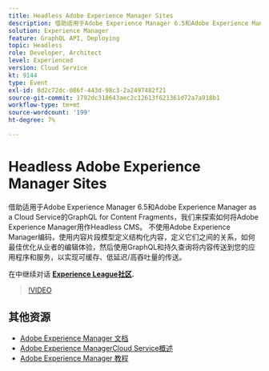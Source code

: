 ```yaml
---
title: Headless Adobe Experience Manager Sites
description: 借助适用于Adobe Experience Manager 6.5和Adobe Experience Manager as a Cloud Service的GraphQL for Content Fragments，我们来探索如何将Adobe Experience Manager用作Headless CMS。 不使用Adobe Experience Manager编码，使用内容片段模型定义结构化内容，定义它们之间的关系，如何最佳优化从业者的编辑体验，然后使用GraphQL和持久查询将内容传送到您的应用程序和服务，以实现可缓存、低延迟/高吞吐量的传送。
solution: Experience Manager
feature: GraphQL API, Deploying
topic: Headless
role: Developer, Architect
level: Experienced
version: Cloud Service
kt: 9144
type: Event
exl-id: 8d2c72dc-086f-443d-98c3-2a2497482f21
source-git-commit: 1792dc318643aec2c12613f621361d72a7a918b1
workflow-type: tm+mt
source-wordcount: '199'
ht-degree: 7%

---
```


# Headless Adobe Experience Manager Sites

借助适用于Adobe Experience Manager 6.5和Adobe Experience Manager as a Cloud Service的GraphQL for Content Fragments，我们来探索如何将Adobe Experience Manager用作Headless CMS。 不使用Adobe Experience Manager编码，使用内容片段模型定义结构化内容，定义它们之间的关系，如何最佳优化从业者的编辑体验，然后使用GraphQL和持久查询将内容传送到您的应用程序和服务，以实现可缓存、低延迟/高吞吐量的传送。

在中继续对话 **[Experience League社区](https://adobe.ly/39H5BWo).**

>[!VIDEO](https://video.tv.adobe.com/v/337576/?quality=12&learn=on&hidetitle=true)

## 其他资源

- [Adobe Experience Manager 文档](https://experienceleague.adobe.com/docs/experience-manager-cloud-service.html)
- [Adobe Experience ManagerCloud Service概述](https://experienceleague.adobe.com/docs/experience-manager-cloud-service/overview/home.html)
- [Adobe Experience Manager 教程](https://experienceleague.adobe.com/docs/experience-manager-tutorials.html)

